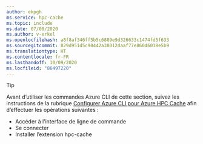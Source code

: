 ```yaml
---
author: ekpgh
ms.service: hpc-cache
ms.topic: include
ms.date: 07/08/2020
ms.author: v-erkel
ms.openlocfilehash: a8f8af346ff5b5c6889e9d326633c1474fd5f633
ms.sourcegitcommit: 829d951d5c90442a38012daaf77e86046018e5b9
ms.translationtype: HT
ms.contentlocale: fr-FR
ms.lasthandoff: 10/09/2020
ms.locfileid: "86497220"
---
```

> [!TIP]
> Avant d’utiliser les commandes Azure CLI de cette section, suivez les instructions de la rubrique [Configurer Azure CLI pour Azure HPC Cache](../az-cli-prerequisites.md) afin d’effectuer les opérations suivantes :
>
> * Accéder à l’interface de ligne de commande
> * Se connecter
> * Installer l’extension hpc-cache
